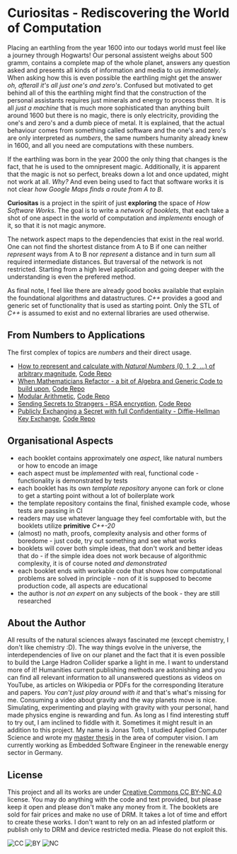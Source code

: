 # Curiositas - Rediscovering the World of Computation

Placing an earthling from the year 1600 into our todays world must feel like a journey
through Hogwarts!
Our personal assistent weighs about 500 gramm, contains a complete map of the whole planet,
answers any question asked and presents all kinds of information and media to us _immediately_.
When asking how this is even possible the earthling might get the answer _oh, afterall it's all
just one's and zero's_. Confused but motivated to get behind all of this the earthling might
find that the construction of the personal assistants requires just minerals and energy to
process them. It is all _just a machine_ that is much more sophisticated than anything built
around 1600 but there is no magic, there is only electricity, providing the one's and zero's
and a dumb piece of metal. It is explained, that the actual behaviour comes from something
called software and the one's and zero's are only interpreted as _numbers_, the same numbers
humanity already knew in 1600, and all you need are computations with these numbers.

If the earthling was born in the year 2000 the only thing that changes is the fact, that he is
used to the omnipresent magic. Additionally, it is apparent that the magic is not so perfect,
breaks down a lot and once updated, might not work at all. _Why?_ And even being used to fact
that software works it is not clear _how Google Maps finds a route from A to B_.

**Curiositas** is a project in the spirit of just **exploring** the space of _How Software Works_.
The goal is to write a _network of booklets_, that each take a shot of one aspect in the world
of computation and _implements_ enough of it, so that it is not magic anymore.

The network aspect maps to the dependencies that exist in the real world. One can not find
the shortest distance from A to B if one can neither _represent_ ways from A to B nor
_represent_ a distance and in turn _sum_ all required intermediate distances. But traversal
of the network is not restricted. Starting from a high level application and going deeper
with the understanding is even the prefered method.

As final note, I feel like there are already good books available that explain the foundational
algorithms and datastructures. _C++_ provides a good and generic set of functionality that is
used as starting point. Only the STL of _C++_ is assumed to exist and no external libraries
are used otherwise.

## From Numbers to Applications

The first complex of topics are _numbers_ and their direct usage.

- [How to represent and calculate with _Natural Numbers_ (0, 1, 2, ...) of arbitrary magnitude](), [Code Repo]()
- [When Mathematicians Refactor - a bit of Algebra and Generic Code to build upon](), [Code Repo]()
- [Modular Arithmetic](), [Code Repo]()
- [Sending Secrets to Strangers - RSA encryption](), [Code Repo]()
- [Publicly Exchanging a Secret with full Confidentiality - Diffie-Hellman Key Exchange](), [Code Repo]()

## Organisational Aspects

- each booklet contains approximately one _aspect_, like natural numbers or how to encode an image
- each aspect must be _implemented_ with real, functional code - functionality is demonstrated by tests
- each booklet has its own _template repository_ anyone can fork or clone to get a starting point without a lot of boilerplate work
- the template repository contains the final, finished example code, whose tests are passing in CI
- readers may use whatever language they feel comfortable with, but the booklets utilize **primitive** _C++-20_
- (almost) no math, proofs, complexity analysis and other forms of boredome - just code, try out something and see what works
- booklets will cover both simple ideas, that don't work and better ideas that do - if the simple idea does not work because of algorithmic complexity, it is of course noted _and demonstrated_
- each booklet ends with workable code that shows how computational problems are solved in principle - non of it is supposed to become production code, all aspects are educational
- the author is _not an expert_ on any subjects of the book - they are still researched

## About the Author

All results of the natural sciences always fascinated me (except chemistry, I don't like chemistry :D). The way things evolve
in the universe, the interdependencies of live on our planet and the fact that it is even possible to build the Large Hadron Collider
sparke a light in me. I want to understand more of it! Humanities current publishing methods are astonishing and you can
find all relevant information to all unanswered questions as videos on YouTube, as articles on Wikipedia or PDFs for the
corresponding literature and papers.
_You can't just play around with it_ and that's what's missing for me. Consuming a video about gravity and the way planets move
is nice. Simulating, experimenting and playing with gravity with your personal, hand made physics engine is rewarding and fun.
As long as I find interesting stuff to try out, I am inclined to fiddle with it. Sometimes it might result in an addition to this project.
My name is Jonas Toth, I studied Applied Computer Science and wrote my [master thesis](https://github.com/JonasToth/depth-conversions/blob/master/docs/master-thesis-jonas-toth-compressed.pdf) in the area of computer vision. I am currently working as Embedded Software Engineer in the renewable energy sector in Germany.

## License

This project and all its works are under [Creative Commons CC BY-NC 4.0](https://creativecommons.org/licenses/by-nc/4.0/) license.
You may do anything with the code and text provided, but please keep it open and please don't make any money from it.
The booklets are sold for fair prices and make no use of DRM. It takes a lot of time and effort to create these works.
I don't want to rely on an ad infested platform or publish only to DRM and device restricted media. Please do not exploit this.

![CC](https://creativecommons.org/images/deed/cc_icon_white_x2.png) ![BY](https://creativecommons.org/images/deed/attribution_icon_white_x2.png) ![NC](https://creativecommons.org/images/deed/nc_white_x2.png)
